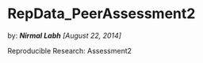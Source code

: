RepData_PeerAssessment2
=======================
by: <i><b>Nirmal Labh</b> [August 22, 2014]</i>

Reproducible Research: Assessment2
